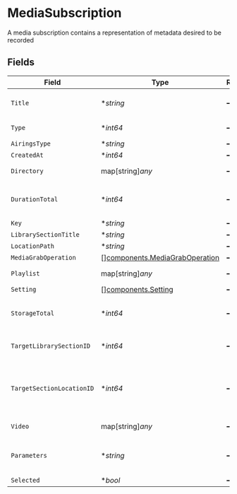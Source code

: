 # MediaSubscription

A media subscription contains a representation of metadata desired to be recorded



## Fields

| Field                                                                            | Type                                                                             | Required                                                                         | Description                                                                      | Example                                                                          |
| -------------------------------------------------------------------------------- | -------------------------------------------------------------------------------- | -------------------------------------------------------------------------------- | -------------------------------------------------------------------------------- | -------------------------------------------------------------------------------- |
| `Title`                                                                          | **string*                                                                        | :heavy_minus_sign:                                                               | The title of this subscription type                                              | This Episode                                                                     |
| `Type`                                                                           | **int64*                                                                         | :heavy_minus_sign:                                                               | Metadata type number                                                             |                                                                                  |
| `AiringsType`                                                                    | **string*                                                                        | :heavy_minus_sign:                                                               | N/A                                                                              |                                                                                  |
| `CreatedAt`                                                                      | **int64*                                                                         | :heavy_minus_sign:                                                               | N/A                                                                              |                                                                                  |
| `Directory`                                                                      | map[string]*any*                                                                 | :heavy_minus_sign:                                                               | Media Matching Hints                                                             |                                                                                  |
| `DurationTotal`                                                                  | **int64*                                                                         | :heavy_minus_sign:                                                               | Only included if `includeStorage` is specified                                   |                                                                                  |
| `Key`                                                                            | **string*                                                                        | :heavy_minus_sign:                                                               | N/A                                                                              |                                                                                  |
| `LibrarySectionTitle`                                                            | **string*                                                                        | :heavy_minus_sign:                                                               | N/A                                                                              |                                                                                  |
| `LocationPath`                                                                   | **string*                                                                        | :heavy_minus_sign:                                                               | N/A                                                                              |                                                                                  |
| `MediaGrabOperation`                                                             | [][components.MediaGrabOperation](../../models/components/mediagraboperation.md) | :heavy_minus_sign:                                                               | N/A                                                                              |                                                                                  |
| `Playlist`                                                                       | map[string]*any*                                                                 | :heavy_minus_sign:                                                               | Media Matching Hints                                                             |                                                                                  |
| `Setting`                                                                        | [][components.Setting](../../models/components/setting.md)                       | :heavy_minus_sign:                                                               | N/A                                                                              |                                                                                  |
| `StorageTotal`                                                                   | **int64*                                                                         | :heavy_minus_sign:                                                               | Only included if `includeStorage` is specified                                   |                                                                                  |
| `TargetLibrarySectionID`                                                         | **int64*                                                                         | :heavy_minus_sign:                                                               | Where this subscription will record to                                           |                                                                                  |
| `TargetSectionLocationID`                                                        | **int64*                                                                         | :heavy_minus_sign:                                                               | The library section location id for where the item is to be recorded             |                                                                                  |
| `Video`                                                                          | map[string]*any*                                                                 | :heavy_minus_sign:                                                               | Media Matching Hints                                                             |                                                                                  |
| `Parameters`                                                                     | **string*                                                                        | :heavy_minus_sign:                                                               | Parameter string for creating this subscription                                  |                                                                                  |
| `Selected`                                                                       | **bool*                                                                          | :heavy_minus_sign:                                                               | N/A                                                                              |                                                                                  |